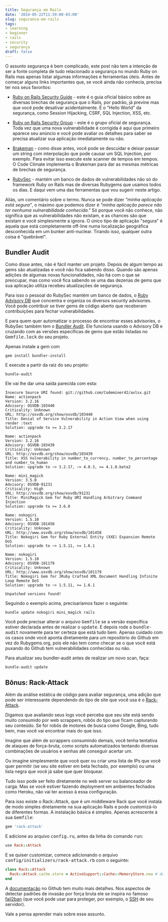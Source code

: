 ```yaml
---
title: Segurança em Rails
date: '2014-05-22T11:39:00-03:00'
slug: seguranca-em-rails
tags:
- learning
- beginner
- rails
- security
- segurança
draft: false
---
```


O assunto segurança é bem complicado, este post não tem a intenção de ser a fonte completa de tudo relacionado a segurança no mundo Ruby on Rails mas apenas listar algumas informações e ferramentas úteis. Antes de começar alguns links importantes que, se você ainda não conhecia, precisa ter nos seus favoritos:

* [Ruby on Rails Security Guide](http://guides.rubyonrails.org/security.html) - este é o guia oficial básico sobre as diversas brechas de segurança que o Rails, por padrão, já previne mas que você pode desativar acidentalmente. É o "Hello World" da segurança, como Session Hijacking, CSRF, SQL Injection, XSS, etc.

* [Ruby on Rails Security Group](https://groups.google.com/forum/#!forum/rubyonrails-security) - este é o grupo oficial de segurança. Toda vez que uma nova vulnerabilidade é corrigida é aqui que primeiro aparece seu anúncio e você pode avaliar os detalhes para saber se precisa atualizar sua aplicação imediatamente ou não.

* [Brakeman](http://brakemanscanner.org/) - como disse antes, você pode se descuidar e deixar passar um string com interpolação que pode causar um SQL Injection, por exemplo. Para evitar isso execute este scanner de tempos em tempos. O Code Climate implementa o Brakeman para dar as mesmas métricas de brechas de segurança.

* [RubySec](http://www.rubysec.com/) - mantém um banco de dados de vulnerabilidades não só do framework Ruby on Rails mas de diversas Rubygems que usamos todos os dias. E daqui vem uma das ferramentas que vou sugerir neste artigo.

Aliás, um comentário sobre o termo. Nunca se pode dizer _"minha aplicação está segura"_, o máximo que podemos dizer é _"minha aplicação parece não ter nenhuma vulnerabilidade conhecida."_ Só porque você não conhece, não significa que as vulnerabilidades não existam, e as chances são que existam e você simplesmente a ignora. O único tipo de aplicação "segura" é aquela que está completamente off-line numa localização geográfica desconhecida em um bunker anti-nuclear. Tirando isso, qualquer outra coisa é "quebrável".

## Bundler Audit

Como disse antes, não é fácil manter um projeto. Depois de algum tempo as gems são atualizadas e você não fica sabendo disso. Quando são apenas adições de algumas novas funcionalidades, não há com o que se preocupar, mas como você fica sabendo se uma das dezenas de gems que sua aplicação utiliza recebeu atualizações de segurança.

Para isso o pessoal do RubySec mantém um banco de dados, o [Ruby Advisory DB](https://github.com/rubysec/ruby-advisory-db/) que concentra e organiza os diversos security advisories. Você pode contribuir se tiver gems de código aberto que receberam contribuições para fechar vulnerabilidades.

E para quem quer automatizar o processo de encontrar esses advisories, o RubySec também tem o [Bundler Audit](https://github.com/rubysec/bundler-audit). Ele funciona usando o Advisory DB e cruzando com as versões específicas de gems que estão listadas no <tt>Gemfile.lock</tt> do seu projeto.

Apenas instale a gem com

```
gem install bundler-install
```

E execute a partir da raíz do seu projeto:

```
bundle-audit
```

Ele vai lhe dar uma saída parecida com esta:

```
Insecure Source URI found: git://github.com/Codeminer42/axlsx.git
Name: actionpack
Version: 3.2.16
Advisory: OSVDB-103440
Criticality: Unknown
URL: http://osvdb.org/show/osvdb/103440
Title: Denial of Service Vulnerability in Action View when using render :text
Solution: upgrade to >= 3.2.17

Name: actionpack
Version: 3.2.16
Advisory: OSVDB-103439
Criticality: Unknown
URL: http://osvdb.org/show/osvdb/103439
Title: XSS Vulnerability in number_to_currency, number_to_percentage and number_to_human
Solution: upgrade to ~> 3.2.17, ~> 4.0.3, >= 4.1.0.beta2

Name: mini_magick
Version: 3.5.0
Advisory: OSVDB-91231
Criticality: High
URL: http://osvdb.org/show/osvdb/91231
Title: MiniMagick Gem for Ruby URI Handling Arbitrary Command Injection
Solution: upgrade to >= 3.6.0

Name: nokogiri
Version: 1.5.10
Advisory: OSVDB-101458
Criticality: Unknown
URL: http://www.osvdb.org/show/osvdb/101458
Title: Nokogiri Gem for Ruby External Entity (XXE) Expansion Remote DoS
Solution: upgrade to ~> 1.5.11, >= 1.6.1

Name: nokogiri
Version: 1.5.10
Advisory: OSVDB-101179
Criticality: Unknown
URL: http://www.osvdb.org/show/osvdb/101179
Title: Nokogiri Gem for JRuby Crafted XML Document Handling Infinite Loop Remote DoS
Solution: upgrade to ~> 1.5.11, >= 1.6.1

Unpatched versions found!
```

Seguindo o exemplo acima, precisaríamos fazer o seguinte:

```
bundle update nokogiri mini_magick rails
```

Você pode precisar alterar o arquivo <tt>Gemfile</tt> se a versão específica estiver declarada antes de realizar o <tt>update</tt>. E depois rode o <tt>bundle-audit</tt> novamente para ter certeza que está tudo bem. Apenas cuidado com os casos onde você aponta diretamente para um repositório do Github em vez do Rubygems.org, pois ele não tem como checar se o que você está puxando do Github tem vulnerabilidades conhecidas ou não.

Para atualizar seu bundler-audit antes de realizar um novo scan, faça:

```
bundle-audit update
```

## Bônus: Rack-Attack

Além da análise estática de código para avaliar segurança, uma adição que pode ser interessante dependendo do tipo de site que você usa é o [Rack-Attack](https://github.com/kickstarter/rack-attack).

Digamos que avaliando seus logs você perceba que seu site está sendo muito consumido por web scrappers, robôs do tipo que ficam capturando seu conteúdo. Se for robôs de motores de busca como Google, Bing, tudo bem, mas você vai encontrar mais do que isso.

Imagine que além de scrappers consumindo demais, você tenha tentativa de ataques de força-bruta, como scripts automatizados tentando diversas combinações de usuários e senhas até conseguir acertar um.

Ou imagine simplesmente que você quer ou criar uma lista de IPs que você quer permitir (se seu site estiver em beta fechado, por exemplo) ou uma lista negra que você já sabe que quer bloquear.

Tudo isso pode ser feito diretamente no web server ou balanceador de carga. Mas se você estiver fazendo deployment em ambientes fechados como Heroku, não vai ter acesso à essa configuração.

Para isso existe o Rack::Attack, que é um middleware Rack que você instala de modo simples diretamente na sua aplicação Rails e pode customizá-lo de diferentes formas. A instalação básica é simples. Apenas acrescente à sua <tt>Gemfile</tt>:

```ruby
gem 'rack-attack'
```

E adicione ao arquivo <tt>config.ru</tt>, antes da linha do comando <tt>run</tt>:

```ruby
use Rack::Attack
```

E se quiser customizar, comece adicionando o arquivo <tt>config/initializers/rack-attack.rb</tt> com o seguinte:

```ruby
class Rack::Attack
  Rack::Attack.cache.store = ActiveSupport::Cache::MemoryStore.new # defaults to Rails.cache
end
```

A [documentação](https://github.com/kickstarter/rack-attack) no Github tem muito mais detalhes. Nos aspectos de detectar padrões de invasão por força bruta ele se inspira no famoso [fail2ban](http://www.fail2ban.org/wiki/index.php/MANUAL_0_8#Jail_Options) (que você pode usar para proteger, por exemplo, o [SSH](https://www.digitalocean.com/community/articles/how-to-protect-ssh-with-fail2ban-on-ubuntu-12-04) de seu servidor).

Vale a pensa aprender mais sobre esse assunto.
